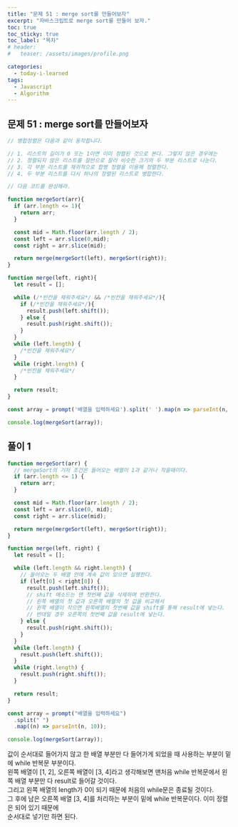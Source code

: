 ```yaml
---
title: "문제 51 : merge sort를 만들어보자"
excerpt: "자바스크립트로 merge sort를 만들어 보자."
toc: true
toc_sticky: true
toc_label: "목차"
# header:
#   teaser: /assets/images/profile.png

categories:
  - today-i-learned
tags:
  - Javascript
  - Algorithm
---
```


## 문제 51 : merge sort를 만들어보자

```js
// 병합정렬은 다음과 같이 동작합니다.

// 1. 리스트의 길이가 0 또는 1이면 이미 정렬된 것으로 본다. 그렇지 않은 경우에는
// 2. 정렬되지 않은 리스트를 절반으로 잘라 비슷한 크기의 두 부분 리스트로 나눈다.
// 3. 각 부분 리스트를 재귀적으로 합병 정렬을 이용해 정렬한다.
// 4. 두 부분 리스트를 다시 하나의 정렬된 리스트로 병합한다.

// 다음 코드를 완성해라.

function mergeSort(arr){
  if (arr.length <= 1){
    return arr;
  }

  const mid = Math.floor(arr.length / 2);
  const left = arr.slice(0,mid);
  const right = arr.slice(mid);

  return merge(mergeSort(left), mergeSort(right));
}

function merge(left, right){
  let result = [];

  while (/*빈칸을 채워주세요*/ && /*빈칸을 채워주세요*/){
    if (/*빈칸을 채워주세요*/){
      result.push(left.shift());
    } else {
      result.push(right.shift());
    }
  }
  while (left.length) {
    /*빈칸을 채워주세요*/
  }
  while (right.length) {
    /*빈칸을 채워주세요*/
  }

  return result;
}

const array = prompt('배열을 입력하세요').split(' ').map(n => parseInt(n, 10));

console.log(mergeSort(array));
```

## 풀이 1

```js
function mergeSort(arr) {
  // mergeSort의 기저 조건은 들어오는 배열이 1과 같거나 작을때이다.
  if (arr.length <= 1) {
    return arr;
  }

  const mid = Math.floor(arr.length / 2);
  const left = arr.slice(0, mid);
  const right = arr.slice(mid);

  return merge(mergeSort(left), mergeSort(right));
}

function merge(left, right) {
  let result = [];

  while (left.length && right.length) {
    // 들어오는 두 배열 안에 계속 값이 있으면 실행한다.
    if (left[0] < right[0]) {
      result.push(left.shift());
      // shift 메소드는 맨 첫번째 값을 삭제하며 반환한다.
      // 왼쪽 배열의 첫 값과 오른쪽 배열의 첫 값을 비교해서
      // 왼쪽 배열이 작으면 왼쪽배열의 첫번째 값을 shift를 통해 result에 넣는다.
      // 반대일 경우 오른쪽의 첫번째 값을 result에 넣는다.
    } else {
      result.push(right.shift());
    }
  }
  while (left.length) {
    result.push(left.shift());
  }
  while (right.length) {
    result.push(right.shift());
  }

  return result;
}

const array = prompt("배열을 입력하세요")
  .split(" ")
  .map((n) => parseInt(n, 10));

console.log(mergeSort(array));
```

값이 순서대로 들어가지 않고 한 배열 부분만 다 들어가게 되었을 때 사용하는 부분이 밑에 while 반복문 부분이다.  
왼쪽 배열이 [1, 2], 오른쪽 배열이 [3, 4]라고 생각해보면 맨처음 while 반복문에서 왼쪽 배열 부분만 다 result로 들어갈 것이다.  
그리고 왼쪽 배열의 length가 0이 되기 때문에 처음의 while문은 종료될 것이다.  
그 후에 남은 오른쪽 배열 [3, 4]를 처리하는 부분이 밑에 while 반복문이다. 이미 정렬은 되어 있기 때문에  
순서대로 넣기만 하면 된다.
